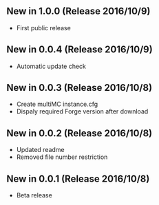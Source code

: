 ## New in 1.0.0 (Release 2016/10/9)
* First public release

## New in 0.0.4 (Release 2016/10/9)
* Automatic update check

## New in 0.0.3 (Release 2016/10/8)
* Create multiMC instance.cfg
* Dispaly required Forge version after download

## New in 0.0.2 (Release 2016/10/8)
* Updated readme
* Removed file number restriction

## New in 0.0.1 (Release 2016/10/8)
* Beta release